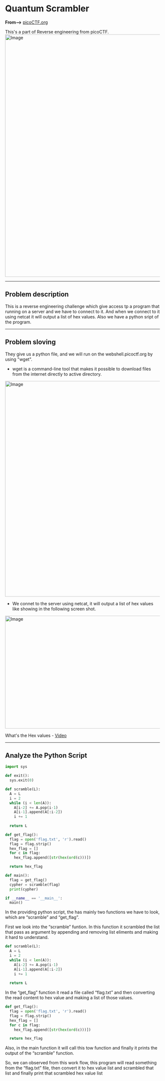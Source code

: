 # Quantum Scrambler 
**From-->** [picoCTF.org](https://play.picoctf.org/practice/challenge/479?category=3&page=1&search=)

This's a part of Reverse engineering from picoCTF.  
<img width="940" height="787" alt="Image" src="https://github.com/user-attachments/assets/c27e0877-2886-4e79-854e-42aea1f3a2ac" />

---

## Problem description
This is a reverse engineering challenge which give access tp a program that running on a server and we have to connect to it. And when we connect to it using netcat it will output a list of hex values. Also we have a python sript of the program.

---

## Problem sloving
They give us a python file, and we will run on the webshell.picoctf.org by using "wget".
- wget is a command-line tool that makes it possible to download files from the internet directly to active directory.

<img width="1872" height="700" alt="Image" src="https://github.com/user-attachments/assets/c65d9408-6a9b-4083-8e50-31b018144e65" />

- We connet to the server using netcat, it will output a list of hex values like showing in the following screen shot.

<img width="1900" height="366" alt="Image" src="https://github.com/user-attachments/assets/23b91ff3-67bd-462a-bd2f-febd717417bc" />

What's the Hex values - [Video](https://youtu.be/mjb8R20eD1U?si=K-5TEBWYbRlZI0a6)

---
## Analyze the Python Script

```py
import sys

def exit():
  sys.exit(0)

def scramble(L):
  A = L
  i = 2
  while (i < len(A)):
    A[i-2] += A.pop(i-1)
    A[i-1].append(A[:i-2])
    i += 1
    
  return L

def get_flag():
  flag = open('flag.txt', 'r').read()
  flag = flag.strip()
  hex_flag = []
  for c in flag:
    hex_flag.append([str(hex(ord(c)))])

  return hex_flag

def main():
  flag = get_flag()
  cypher = scramble(flag)
  print(cypher)

if __name__ == '__main__':
  main()
```

In the providing python script, the has mainly two functions we have to look, which are “scramble” and “get_flag”.

First we look into the “scramble” funtion. In this function it scrambled the list that pass as argument by appending and removing list eliments and making it hard to understand.

```py
def scramble(L):
  A = L
  i = 2
  while (i < len(A)):
    A[i-2] += A.pop(i-1)
    A[i-1].append(A[:i-2])
    i += 1
    
  return L
```

In the “get_flag” function it read a file called “flag.txt” and then converting the read content to hex value and making a list of those values.

```py
def get_flag():
  flag = open('flag.txt', 'r').read()
  flag = flag.strip()
  hex_flag = []
  for c in flag:
    hex_flag.append([str(hex(ord(c)))])

  return hex_flag

```

Also, in the main function it will call this tow function and finally it prints the output of the “scramble” function.

So, we can observed from this work flow, this program will read something from the “flag.txt” file, then convert it to hex value list and scrambled that list and finally print that scrambled hex value list
